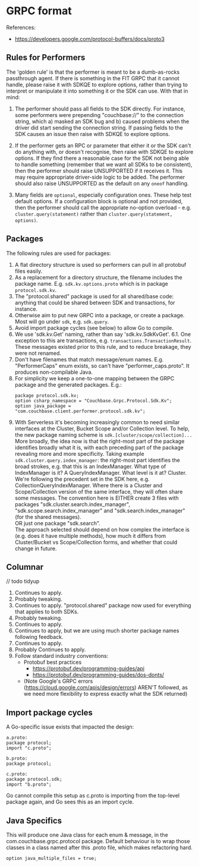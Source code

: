 # GRPC format
References:
* https://developers.google.com/protocol-buffers/docs/proto3

## Rules for Performers
The 'golden rule' is that the performer is meant to be a dumb-as-rocks passthrough agent.  If there is something in the
FIT GRPC that it cannot handle, please raise it with SDKQE to explore options, rather than trying to interpret or 
manipulate it into something it or the SDK can use.  With that in mind:

1. The performer should pass all fields to the SDK directly.
   For instance, some performers were prepending "couchbase://" to the connection string, which a) masked an SDK bug and
   b) caused problems when the driver did start sending the connection string.
   If passing fields to the SDK causes an issue then raise with SDKQE to explore options.

2. If the performer gets an RPC or parameter that either it or the SDK can't do anything with, or doesn't recognise, then
   raise with SDKQE to explore options.  If they find there a reasonable case for the SDK not being able to handle 
   something (remember that we want all SDKs to be consistent), then the performer should raise UNSUPPORTED if it receives it.
   This may require appropriate driver-side logic to be added.
   The performer should also raise UNSUPPORTED as the default on any `oneof` handling.

3. Many fields are `optional`, especially configuration ones.  These help test default options.  If a configuration block
   is optional and not provided, then the performer should call the appropriate no-option overload - e.g.
   `cluster.query(statement)` rather than `cluster.query(statement, options)`.

## Packages
The following rules are used for packages:

1. A flat directory structure is used so performers can pull in all protobuf files easily.
2. As a replacement for a directory structure, the filename includes the package name.  E.g. `sdk.kv.options.proto` which is in package `protocol.sdk.kv`.
3. The "protocol.shared" package is used for all shared/base code: anything that could be shared between SDK and transactions, for instance.
4. Otherwise aim to put new GRPC into a package, or create a package.  Most will go under `sdk`, e.g. `sdk.query`.
5. Avoid import package cycles (see below) to allow Go to compile.
6. We use 'sdk.kv.Get' naming, rather than say 'sdk.kv.SdkKvGet'.
   6.1. One exception to this are transactions, e.g. `transactions.TransactionResult`.  These messages existed prior to this rule, and to reduce breakage, they were not renamed.
7. Don't have filenames that match message/enum names.  E.g. "PerformerCaps" enum exists, so can't have "performer_caps.proto".  It produces non-compilable Java.
8. For simplicity we keep a one-to-one mapping between the GRPC package and the generated packages.  E.g.:
   ```
   package protocol.sdk.kv;
   option csharp_namespace = "Couchbase.Grpc.Protocol.Sdk.Kv";
   option java_package = "com.couchbase.client.performer.protocol.sdk.kv";
   ```
9. With Serverless it's becoming increasingly common to need similar interfaces at the Cluster, Bucket Scope and/or Collection level.
   To help, the new package naming scheme is `sdk.[cluster/scope/collection]...`
   More broadly, the idea now is that the right-most part of the package identifies broadly what it is, with each preceding
   part of the package revealing more and more specificity.
   Taking example `sdk.cluster.query.index_manager`: the right-most part identifies the broad strokes, e.g. that this is
   an IndexManager.  What type of IndexManager is it?  A QueryIndexManager.  What level is it at?  Cluster.
   We're following the precedent set in the SDK here, e.g. CollectionQueryIndexManager.
   Where there is a Cluster and Scope/Collection version of the same interface, they will often share some messages.
   The convention here is EITHER create 3 files with packages "sdk.cluster.search.index_manager", "sdk.scope.search.index_manager"
   and "sdk.search.index_manager" (for the shared messages).  
   OR just one package "sdk.search".  
   The approach selected should depend on how complex the interface is (e.g. does it have multiple methods), how much 
   it differs from Cluster/Bucket vs Scope/Collection forms, and whether that could change in future.

## Columnar
// todo tidyup
1.  Continues to apply.
2.  Probably tweaking.
3.  Continues to apply.  "protocol.shared" package now used for everything that applies to both SDKs.
4.  Probably tweaking.
5.  Continues to apply.
6.  Continues to apply, but we are using much shorter package names following feedback.
7.  Continues to apply.
8.  Probably Continues to apply.
10. Follow standard industry conventions:
    - Protobuf best practices
      - https://protobuf.dev/programming-guides/api
      - https://protobuf.dev/programming-guides/dos-donts/
    - (Note Google's GRPC errors (https://cloud.google.com/apis/design/errors) AREN'T followed, as we need more
      flexibility to express exactly what the SDK returned)


## Import package cycles
A Go-specific issue exists that impacted the design:

```
a.proto:
package protocol;
import "c.proto";

b.proto:
package protocol;

c.proto:
package protocol.sdk;
import "b.proto";
```

Go cannot compile this setup as c.proto is importing from the top-level package again, and Go sees this as an import cycle.

## Java Specifics
This will produce one Java class for each enum & message, in the com.couchbase.grpc.protocol package.  Default
behaviour is to wrap those classes in a class named after this .proto file, which makes refactoring hard.
```
option java_multiple_files = true;
```
